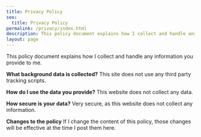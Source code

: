 ```yaml
---
title: Privacy Policy
seo:
  title: Privacy Policy
permalink: /privacy/index.html
description: This policy document explains how I collect and handle any information you provide to me.
layout: page
---
```


This policy document explains how I collect and handle any information you provide to me.

**What background data is collected?**
This site does not use any third party tracking scripts.

**How do I use the data you provide?**
This website does not collect any data.

**How secure is your data?**
Very secure, as this website does not collect any information.

**Changes to the policy**
If I change the content of this policy, those changes will be effective at the time I post them here.
